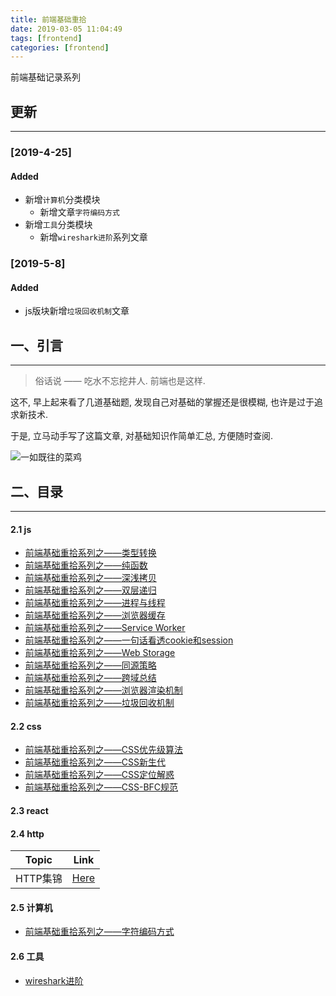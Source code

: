 ```yaml
---
title: 前端基础重拾
date: 2019-03-05 11:04:49
tags: [frontend]
categories: [frontend]
---
```


前端基础记录系列


<!-- more -->


## 更新

------

### [2019-4-25]

#### Added

- 新增`计算机`分类模块
  - 新增文章`字符编码方式`
- 新增`工具`分类模块
  - 新增`wireshark进阶`系列文章

### [2019-5-8]

#### Added

- js版块新增`垃圾回收机制`文章

## 一、引言

------

> 俗话说 —— 吃水不忘挖井人. 前端也是这样.

这不, 早上起来看了几道基础题, 发现自己对基础的掌握还是很模糊, 也许是过于追求新技术.

于是, 立马动手写了这篇文章, 对基础知识作简单汇总, 方便随时查阅.

![一如既往的菜鸡](https://oos.blog.yyge.top/2019/3/5/%E5%89%8D%E7%AB%AF%E5%9F%BA%E7%A1%80%E9%87%8D%E6%8B%BE/images/1.jpg?imageView2/0/q/75|watermark/2/text/6Ziz5ZOl5bCP56uZ/font/5b6u6L2v6ZuF6buR/fontsize/440/fill/IzE4OTBGRg==/dissolve/100/gravity/SouthEast/dx/10/dy/10|imageslim)

## 二、目录

------

#### 2.1 js

- [前端基础重拾系列之——类型转换](https://blog.yyge.top/blog/2019/03/05/%E5%89%8D%E7%AB%AF%E5%9F%BA%E7%A1%80%E9%87%8D%E6%8B%BE%E7%B3%BB%E5%88%97%E4%B9%8B%E2%80%94%E2%80%94%E7%B1%BB%E5%9E%8B%E8%BD%AC%E6%8D%A2/)
- [前端基础重拾系列之——纯函数](https://blog.yyge.top/blog/2019/03/05/%E5%89%8D%E7%AB%AF%E5%9F%BA%E7%A1%80%E9%87%8D%E6%8B%BE%E7%B3%BB%E5%88%97%E4%B9%8B%E2%80%94%E2%80%94%E7%BA%AF%E5%87%BD%E6%95%B0/)
- [前端基础重拾系列之——深浅拷贝](https://blog.yyge.top/blog/2019/03/05/%E5%89%8D%E7%AB%AF%E5%9F%BA%E7%A1%80%E9%87%8D%E6%8B%BE%E7%B3%BB%E5%88%97%E4%B9%8B%E2%80%94%E2%80%94%E6%B7%B1%E6%B5%85%E6%8B%B7%E8%B4%9D/)
- [前端基础重拾系列之——双层递归](https://blog.yyge.top/blog/2019/03/05/%E5%89%8D%E7%AB%AF%E5%9F%BA%E7%A1%80%E9%87%8D%E6%8B%BE%E7%B3%BB%E5%88%97%E4%B9%8B%E2%80%94%E2%80%94%E5%8F%8C%E5%B1%82%E9%80%92%E5%BD%92/)
- [前端基础重拾系列之——进程与线程](https://blog.yyge.top/blog/2019/03/06/%E5%89%8D%E7%AB%AF%E5%9F%BA%E7%A1%80%E9%87%8D%E6%8B%BE%E7%B3%BB%E5%88%97%E4%B9%8B%E2%80%94%E2%80%94%E8%BF%9B%E7%A8%8B%E4%B8%8E%E7%BA%BF%E7%A8%8B/)
- [前端基础重拾系列之——浏览器缓存](https://blog.yyge.top/blog/2019/03/07/%E5%89%8D%E7%AB%AF%E5%9F%BA%E7%A1%80%E9%87%8D%E6%8B%BE%E7%B3%BB%E5%88%97%E4%B9%8B%E2%80%94%E2%80%94%E6%B5%8F%E8%A7%88%E5%99%A8%E7%BC%93%E5%AD%98/)
- [前端基础重拾系列之——Service Worker](https://blog.yyge.top/blog/2019/03/07/%E5%89%8D%E7%AB%AF%E5%9F%BA%E7%A1%80%E9%87%8D%E6%8B%BE%E7%B3%BB%E5%88%97%E4%B9%8B%E2%80%94%E2%80%94Service-Worker/)
- [前端基础重拾系列之——一句话看透cookie和session](https://blog.yyge.top/blog/2019/03/07/%E5%89%8D%E7%AB%AF%E5%9F%BA%E7%A1%80%E9%87%8D%E6%8B%BE%E7%B3%BB%E5%88%97%E4%B9%8B%E2%80%94%E2%80%94%E4%B8%80%E5%8F%A5%E8%AF%9D%E7%9C%8B%E9%80%8Fcookie%E5%92%8Csession/)
- [前端基础重拾系列之——Web Storage](https://blog.yyge.top/blog/2019/03/07/%E5%89%8D%E7%AB%AF%E5%9F%BA%E7%A1%80%E9%87%8D%E6%8B%BE%E7%B3%BB%E5%88%97%E4%B9%8B%E2%80%94%E2%80%94Web-Storage/)
- [前端基础重拾系列之——同源策略](https://blog.yyge.top/blog/2019/03/08/%E5%89%8D%E7%AB%AF%E5%9F%BA%E7%A1%80%E9%87%8D%E6%8B%BE%E7%B3%BB%E5%88%97%E4%B9%8B%E2%80%94%E2%80%94%E5%90%8C%E6%BA%90%E7%AD%96%E7%95%A5/)
- [前端基础重拾系列之——跨域总结](https://blog.yyge.top/blog/2019/03/08/%E5%89%8D%E7%AB%AF%E5%9F%BA%E7%A1%80%E9%87%8D%E6%8B%BE%E7%B3%BB%E5%88%97%E4%B9%8B%E2%80%94%E2%80%94%E8%B7%A8%E5%9F%9F%E6%80%BB%E7%BB%93/)
- [前端基础重拾系列之——浏览器渲染机制](https://blog.yyge.top/blog/2019/03/19/%E5%89%8D%E7%AB%AF%E5%9F%BA%E7%A1%80%E9%87%8D%E6%8B%BE%E7%B3%BB%E5%88%97%E4%B9%8B%E2%80%94%E2%80%94%E6%B5%8F%E8%A7%88%E5%99%A8%E6%B8%B2%E6%9F%93%E6%9C%BA%E5%88%B6/)
- [前端基础重拾系列之——垃圾回收机制](https://blog.yyge.top/blog/2019/05/08/%E5%89%8D%E7%AB%AF%E5%9F%BA%E7%A1%80%E9%87%8D%E6%8B%BE%E7%B3%BB%E5%88%97%E4%B9%8B%E2%80%94%E2%80%94%E5%9E%83%E5%9C%BE%E5%9B%9E%E6%94%B6%E6%9C%BA%E5%88%B6/)

#### 2.2 css

- [前端基础重拾系列之——CSS优先级算法](https://blog.yyge.top/blog/2019/03/13/%E5%89%8D%E7%AB%AF%E5%9F%BA%E7%A1%80%E9%87%8D%E6%8B%BE%E7%B3%BB%E5%88%97%E4%B9%8B%E2%80%94%E2%80%94CSS%E4%BC%98%E5%85%88%E7%BA%A7%E7%AE%97%E6%B3%95/)
- [前端基础重拾系列之——CSS新生代](https://blog.yyge.top/blog/2019/03/13/%E5%89%8D%E7%AB%AF%E5%9F%BA%E7%A1%80%E9%87%8D%E6%8B%BE%E7%B3%BB%E5%88%97%E4%B9%8B%E2%80%94%E2%80%94CSS%E6%96%B0%E7%94%9F%E4%BB%A3/)
- [前端基础重拾系列之——CSS定位解惑](https://blog.yyge.top/blog/2019/03/13/%E5%89%8D%E7%AB%AF%E5%9F%BA%E7%A1%80%E9%87%8D%E6%8B%BE%E7%B3%BB%E5%88%97%E4%B9%8B%E2%80%94%E2%80%94CSS%E5%AE%9A%E4%BD%8D%E8%A7%A3%E6%83%91/)
- [前端基础重拾系列之——CSS-BFC规范](https://blog.yyge.top/blog/2019/03/14/%E5%89%8D%E7%AB%AF%E5%9F%BA%E7%A1%80%E9%87%8D%E6%8B%BE%E7%B3%BB%E5%88%97%E4%B9%8B%E2%80%94%E2%80%94CSS-BFC%E8%A7%84%E8%8C%83/)

#### 2.3 react

#### 2.4 http

| Topic    | Link                                                                  |
| -------- | --------------------------------------------------------------------- |
| HTTP集锦 | [Here](https://blog.yyge.top/blog/2019/03/03/HTTP%E9%9B%86%E9%94%A6/) |

#### 2.5 计算机

- [前端基础重拾系列之——字符编码方式](https://blog.yyge.top/blog/2019/04/25/%E5%89%8D%E7%AB%AF%E5%9F%BA%E7%A1%80%E9%87%8D%E6%8B%BE%E7%B3%BB%E5%88%97%E4%B9%8B%E2%80%94%E2%80%94%E5%AD%97%E7%AC%A6%E7%BC%96%E7%A0%81%E6%96%B9%E5%BC%8F/)

#### 2.6 工具

- [wireshark进阶](https://blog.yyge.top/blog/2019/04/25/wireshark%E8%BF%9B%E9%98%B6/)